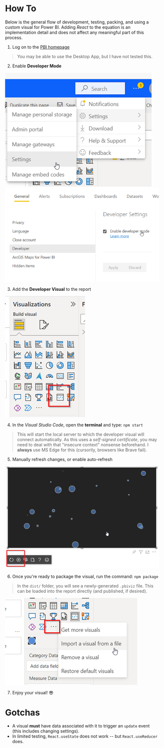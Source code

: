 # How To
Below is the general flow of development, testing, packing, and using a custom visual for Power BI.  Adding *React* to the equation is an implementation detail and does not affect any meaningful part of this process.

1) Log on to the [PBI homepage](https://app.powerbi.com/)

> You may be able to use the Desktop App, but I have not tested this.

2) Enable **Developer Mode**

![Settings 1](images/pbi_devmode_1.png)
![Settings 2](images/pbi_devmode_2.png)

3) Add the **Developer Visual** to the report

![Developer Visual](images/developer_visual.png)

4) In the *Visual Studio Code*, open the **terminal** and type: `npm start`

> This will start the local server to which the developer visual will connect automatically.  As this uses a *self-signed certificate*, you may need to deal with that "insecure context" nonsense beforehand.  I **always** use MS Edge for this (cursorily, browsers like Brave fail).

5) Manually refresh changes, or enable auto-refresh

![Refresh Visual](images/visual_refresh.png)

6) Once you're ready to package the visual, run the command: `npm package`

> In the `dist/` folder, you will see a newly-generated `.pbiviz` file.  This can be loaded into the report directly (and published, if desired).

![Package Visual](images/import_visual.png)

7) Enjoy your visual! 😎

# Gotchas
* A visual **must** have data associated with it to trigger an `update` event (this includes changing settings).
* In limited testing, `React.useState` does not work -- but `React.useReducer` does.
